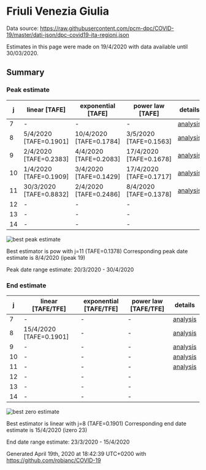 # Friuli Venezia Giulia


Data source: https://raw.githubusercontent.com/pcm-dpc/COVID-19/master/dati-json/dpc-covid19-ita-regioni.json

Estimates in this page were made on 19/4/2020 with data available until 30/03/2020.


## Summary 

### Peak estimate 
|j|linear [TAFE]|exponential [TAFE]|power law [TAFE]|details|
|---|----|-----------|---------|-------|
|7|-|-|-|[analysis](COVID-19_friuli_venezia_giulia_j7_2020-03-30.md)|
|8|5/4/2020 [TAFE=0.1901]|10/4/2020 [TAFE=0.1784]|3/5/2020 [TAFE=0.1563]|[analysis](COVID-19_friuli_venezia_giulia_j8_2020-03-30.md)|
|9|2/4/2020 [TAFE=0.2383]|4/4/2020 [TAFE=0.2083]|17/4/2020 [TAFE=0.1678]|[analysis](COVID-19_friuli_venezia_giulia_j9_2020-03-30.md)|
|10|1/4/2020 [TAFE=0.1909]|3/4/2020 [TAFE=0.1429]|17/4/2020 [TAFE=0.1717]|[analysis](COVID-19_friuli_venezia_giulia_j10_2020-03-30.md)|
|11|30/3/2020 [TAFE=0.8832]|2/4/2020 [TAFE=0.2486]|8/4/2020 [TAFE=0.1378]|[analysis](COVID-19_friuli_venezia_giulia_j11_2020-03-30.md)|
|12|-|-|-||
|13|-|-|-||
|14|-|-|-||

![best peak estimate](COVID-19_friuli_venezia_giulia_j11_2020-03-30.png)

Best estimator is pow with j=11 (TAFE=0.1378)
Corresponding peak date estimate is 8/4/2020 (ipeak 19)


Peak date range estimate: 20/3/2020 - 30/4/2020

### End estimate 
|j|linear [TAFE/TFE]|exponential [TAFE/TFE]|power law [TAFE/TFE]|details|
|---|----|-----------|---------|-------|
|7|-|-|-|[analysis](COVID-19_friuli_venezia_giulia_j7_2020-03-30.md)|
|8|15/4/2020 [TAFE=0.1901]|-|-|[analysis](COVID-19_friuli_venezia_giulia_j8_2020-03-30.md)|
|9|-|-|-|[analysis](COVID-19_friuli_venezia_giulia_j9_2020-03-30.md)|
|10|-|-|-|[analysis](COVID-19_friuli_venezia_giulia_j10_2020-03-30.md)|
|11|-|-|-|[analysis](COVID-19_friuli_venezia_giulia_j11_2020-03-30.md)|
|12|-|-|-||
|13|-|-|-||
|14|-|-|-||

![best zero estimate](COVID-19_friuli_venezia_giulia_j8_2020-03-30.png)

Best estimator is linear with j=8 (TAFE=0.1901)
Corresponding end date estimate is 15/4/2020 (izero 23)


End date range estimate: 23/3/2020 - 15/4/2020

Generated April 19th, 2020 at 18:42:39 UTC+0200 with https://github.com/robianc/COVID-19
